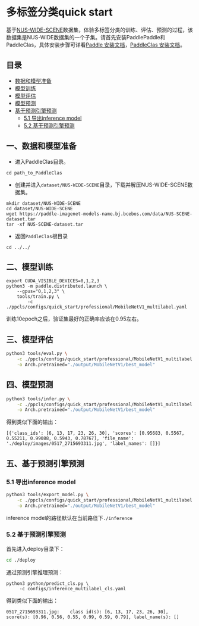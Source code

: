 # 多标签分类quick start

基于[NUS-WIDE-SCENE](https://lms.comp.nus.edu.sg/wp-content/uploads/2019/research/nuswide/NUS-WIDE.html)数据集，体验多标签分类的训练、评估、预测的过程，该数据集是NUS-WIDE数据集的一个子集。请首先安装PaddlePaddle和PaddleClas，具体安装步骤可详看[Paddle 安装文档](../installation/install_paddle.md)，[PaddleClas 安装文档](../installation/install_paddleclas.md)。


## 目录

* [数据和模型准备](#1)
* [模型训练](#2)
* [模型评估](#3)
* [模型预测](#4)
* [基于预测引擎预测](#5)
  * [5.1 导出inference model](#5.1)
  * [5.2 基于预测引擎预测](#5.2)

<a name="1"></a>
## 一、数据和模型准备

* 进入PaddleClas目录。

```
cd path_to_PaddleClas
```

* 创建并进入`dataset/NUS-WIDE-SCENE`目录，下载并解压NUS-WIDE-SCENE数据集。

```shell
mkdir dataset/NUS-WIDE-SCENE
cd dataset/NUS-WIDE-SCENE
wget https://paddle-imagenet-models-name.bj.bcebos.com/data/NUS-SCENE-dataset.tar
tar -xf NUS-SCENE-dataset.tar
```

* 返回`PaddleClas`根目录

```
cd ../../
```

<a name="2"></a>
## 二、模型训练

```shell
export CUDA_VISIBLE_DEVICES=0,1,2,3
python3 -m paddle.distributed.launch \
    --gpus="0,1,2,3" \
    tools/train.py \
        -c ./ppcls/configs/quick_start/professional/MobileNetV1_multilabel.yaml
```

训练10epoch之后，验证集最好的正确率应该在0.95左右。

<a name="3"></a>
## 三、模型评估

```bash
python3 tools/eval.py \
    -c ./ppcls/configs/quick_start/professional/MobileNetV1_multilabel.yaml \
    -o Arch.pretrained="./output/MobileNetV1/best_model"
```

<a name="4"></a>
## 四、模型预测

```bash
python3 tools/infer.py \
    -c ./ppcls/configs/quick_start/professional/MobileNetV1_multilabel.yaml \
    -o Arch.pretrained="./output/MobileNetV1/best_model"
```

得到类似下面的输出：
```  
[{'class_ids': [6, 13, 17, 23, 26, 30], 'scores': [0.95683, 0.5567, 0.55211, 0.99088, 0.5943, 0.78767], 'file_name': './deploy/images/0517_2715693311.jpg', 'label_names': []}]
```

<a name="5"></a>
## 五、基于预测引擎预测

<a name="5.1"></a>
### 5.1 导出inference model

```bash
python3 tools/export_model.py \
    -c ./ppcls/configs/quick_start/professional/MobileNetV1_multilabel.yaml \
    -o Arch.pretrained="./output/MobileNetV1/best_model"
```
inference model的路径默认在当前路径下`./inference`

<a name="5.2"></a>
### 5.2 基于预测引擎预测

首先进入deploy目录下：

```bash
cd ./deploy
```

通过预测引擎推理预测：

```
python3 python/predict_cls.py \
     -c configs/inference_multilabel_cls.yaml
```

得到类似下面的输出：
```
0517_2715693311.jpg:    class id(s): [6, 13, 17, 23, 26, 30], score(s): [0.96, 0.56, 0.55, 0.99, 0.59, 0.79], label_name(s): []
```
